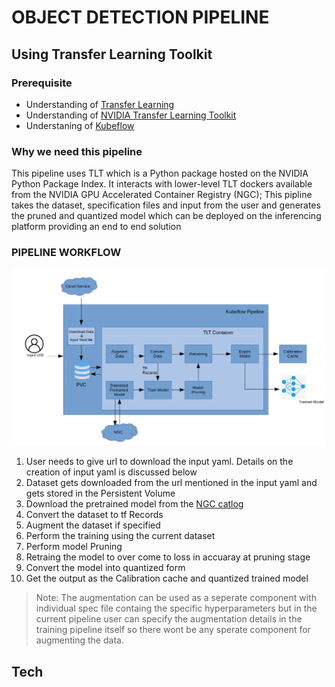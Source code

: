 # OBJECT DETECTION PIPELINE 
## Using Transfer Learning Toolkit

### Prerequisite
- Understanding of [Transfer Learning](https://blogs.nvidia.com/blog/2019/02/07/what-is-transfer-learning/)
- Understanding of [NVIDIA Transfer Learning Toolkit](https://docs.nvidia.com/tlt/tlt-user-guide/text/overview.html)
- Understaning of [Kubeflow](https://www.kubeflow.org/docs/started/kubeflow-overview/)

### Why we need this pipeline
This pipeline uses TLT which is a Python package hosted on the NVIDIA Python Package Index. It interacts with lower-level TLT dockers available from the NVIDIA GPU Accelerated Container Registry (NGC); This pipline takes the dataset, specification files and input from the user and generates the pruned and quantized model which can be deployed on the inferencing platform providing an end to end solution

### PIPELINE WORKFLOW
![Solid](https://raw.githubusercontent.com/singh-atul/Data_for_tlt/main/workflow.jpg)

1. User needs to give url to download the input yaml. Details on the creation of input yaml is discussed below
2. Dataset gets downloaded from the  url mentioned in the input yaml and gets stored in the Persistent Volume
3. Download the pretrained model from the [NGC catlog](https://ngc.nvidia.com/)
4. Convert the dataset to tf Records
5. Augment the dataset if specified 
6. Perform the training using the current dataset
7. Perform model Pruning
8. Retraing the model to over come to loss in accuaray at pruning stage 
9. Convert the model into quantized form 
10. Get the output as the Calibration cache and quantized trained model

>Note: The augmentation can be used as a seperate component with individual spec file containg the specific hyperparameters but in the current pipeline user can specify the augmentation details in the training pipeline itself so there wont be any sperate component for augmenting the data.

## Tech



